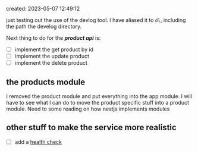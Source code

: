 created: 2023-05-07 12:49:12

just testing out the use of the devlog tool. I have aliased it to ```dl```, including the path the develog directory. 

Next thing to do for the ***product api*** is:

* [ ] implement the get product by id
* [ ] implement the update product
* [ ] implement the delete product

## the products module

I removed the product module and put everything into the app module. I will have to see what I can do to move the product specific stuff into a product module. Need to some reading on how nestjs implements modules

## other stuff to make the service more realistic

* [ ] add a [health check](https://docs.nestjs.com/recipes/terminus)